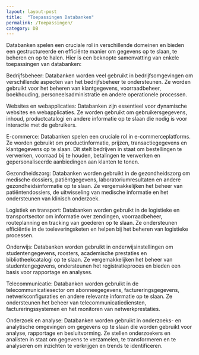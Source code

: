 ```yaml
---
layout: layout-post
title:  "Toepassingen Databanken"
permalink: /Toepassingen/
category: DB
---
```


Databanken spelen een cruciale rol in verschillende domeinen en bieden een gestructureerde en efficiënte manier om gegevens op te slaan, te beheren en op te halen. Hier is een beknopte samenvatting van enkele toepassingen van databanken:

Bedrijfsbeheer: Databanken worden veel gebruikt in bedrijfsomgevingen om verschillende aspecten van het bedrijfsbeheer te ondersteunen. Ze worden gebruikt voor het beheren van klantgegevens, voorraadbeheer, boekhouding, personeelsadministratie en andere operationele processen.

Websites en webapplicaties: Databanken zijn essentieel voor dynamische websites en webapplicaties. Ze worden gebruikt om gebruikersgegevens, inhoud, productcatalogi en andere informatie op te slaan die nodig is voor interactie met de gebruikers.

E-commerce: Databanken spelen een cruciale rol in e-commerceplatforms. Ze worden gebruikt om productinformatie, prijzen, transactiegegevens en klantgegevens op te slaan. Dit stelt bedrijven in staat om bestellingen te verwerken, voorraad bij te houden, betalingen te verwerken en gepersonaliseerde aanbiedingen aan klanten te tonen.

Gezondheidszorg: Databanken worden gebruikt in de gezondheidszorg om medische dossiers, patiëntgegevens, laboratoriumresultaten en andere gezondheidsinformatie op te slaan. Ze vergemakkelijken het beheer van patiëntendossiers, de uitwisseling van medische informatie en het ondersteunen van klinisch onderzoek.

Logistiek en transport: Databanken worden gebruikt in de logistieke en transportsector om informatie over zendingen, voorraadbeheer, routeplanning en tracking van goederen op te slaan. Ze ondersteunen efficiëntie in de toeleveringsketen en helpen bij het beheren van logistieke processen.

Onderwijs: Databanken worden gebruikt in onderwijsinstellingen om studentengegevens, roosters, academische prestaties en bibliotheekcatalogi op te slaan. Ze vergemakkelijken het beheer van studentengegevens, ondersteunen het registratieproces en bieden een basis voor rapportage en analyses.

Telecommunicatie: Databanken worden gebruikt in de telecommunicatiesector om abonneegegevens, factureringsgegevens, netwerkconfiguraties en andere relevante informatie op te slaan. Ze ondersteunen het beheer van telecommunicatiediensten, factureringssystemen en het monitoren van netwerkprestaties.

Onderzoek en analyse: Databanken worden gebruikt in onderzoeks- en analytische omgevingen om gegevens op te slaan die worden gebruikt voor analyse, rapportage en besluitvorming. Ze stellen onderzoekers en analisten in staat om gegevens te verzamelen, te transformeren en te analyseren om inzichten te verkrijgen en trends te identificeren.